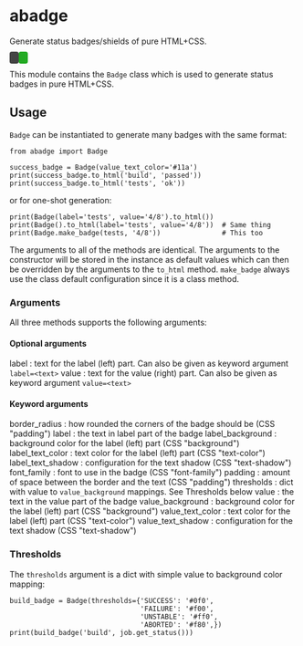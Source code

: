 # abadge

Generate status badges/shields of pure HTML+CSS.

<span style="background:#444;border-radius:4px;font-family:DejaVu Sans, Verdana, sans;font-size:80%;padding:4px 8px 4px 8px;text-color:white;text-shadow:1px 1px black;"></span><span style="background:#2a2;border-radius:4px;font-family:DejaVu Sans, Verdana, sans;font-size:80%;padding:4px 8px 4px 8px;text-color:white;text-shadow:1px 1px black;"></span>

This module contains the `Badge` class which is used to generate status
badges in pure HTML+CSS.

## Usage

`Badge` can be instantiated to generate many badges with the same format:

    from abadge import Badge
    
    success_badge = Badge(value_text_color='#11a')
    print(success_badge.to_html('build', 'passed'))
    print(success_badge.to_html('tests', 'ok'))

or for one-shot generation:

    print(Badge(label='tests', value='4/8').to_html())
    print(Badge().to_html(label='tests', value='4/8'))  # Same thing
    print(Badge.make_badge(tests, '4/8'))               # This too

The arguments to all of the methods are identical. The arguments to the
constructor will be stored in the instance as default values which can then
be overridden by the arguments to the `to_html` method. `make_badge` always
use the class default configuration since it is a class method.

### Arguments

All three methods supports the following arguments:

#### Optional arguments

label
: text for the label (left) part. Can also be given as keyword argument `label=<text>`
value
: text for the value (right) part. Can also be given as keyword argument `value=<text>`

#### Keyword arguments

border_radius
: how rounded the corners of the badge should be (CSS "padding")
label
: the text in label part of the badge
label_background
: background color for the label (left) part (CSS "background")
label_text_color
: text color for the label (left) part (CSS "text-color")
label_text_shadow
: configuration for the text shadow (CSS "text-shadow")
font_family
: font to use in the badge (CSS "font-family")
padding
: amount of space between the border and the text (CSS "padding")
thresholds
: dict with value to `value_background` mappings. See Thresholds below
value
: the text in the value part of the badge
value_background
: background color for the label (left) part (CSS "background")
value_text_color
: text color for the label (left) part (CSS "text-color")
value_text_shadow
: configuration for the text shadow (CSS "text-shadow")

### Thresholds

The `thresholds` argument is a dict with simple value to background color mapping:

    build_badge = Badge(thresholds={'SUCCESS': '#0f0',
                                    'FAILURE': '#f00',
                                    'UNSTABLE': '#ff0',
                                    'ABORTED': '#f80',})
    print(build_badge('build', job.get_status()))
